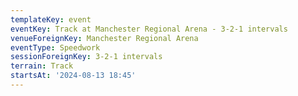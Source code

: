 ```yaml
---
templateKey: event
eventKey: Track at Manchester Regional Arena - 3-2-1 intervals
venueForeignKey: Manchester Regional Arena
eventType: Speedwork
sessionForeignKey: 3-2-1 intervals
terrain: Track
startsAt: '2024-08-13 18:45'
---
```

